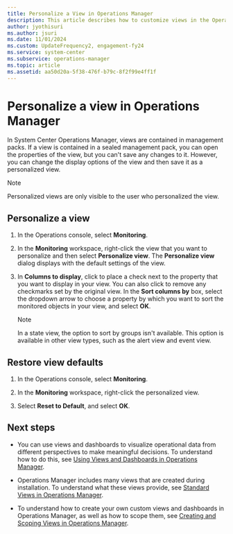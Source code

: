 ```yaml
---
title: Personalize a View in Operations Manager
description: This article describes how to customize views in the Operations Manager Operations console.
author: jyothisuri
ms.author: jsuri
ms.date: 11/01/2024
ms.custom: UpdateFrequency2, engagement-fy24
ms.service: system-center
ms.subservice: operations-manager
ms.topic: article
ms.assetid: aa50d20a-5f38-476f-b79c-8f2f99e4ff1f
---
```


# Personalize a view in Operations Manager



In System Center Operations Manager, views are contained in management packs. If a view is contained in a sealed management pack, you can open the properties of the view, but you can't save any changes to it. However, you can change the display options of the view and then save it as a personalized view.  

> [!NOTE]  
> Personalized views are only visible to the user who personalized the view.  

## Personalize a view  

1. In the Operations console, select **Monitoring**.  

2. In the **Monitoring** workspace, right-click the view that you want to personalize and then select **Personalize view**. The **Personalize view** dialog displays with the default settings of the view.  

3. In **Columns to display**, click to place a check next to the property that you want to display in your view. You can also click to remove any checkmarks set by the original view. In the **Sort columns by** box, select the dropdown arrow to choose a property by which you want to sort the monitored objects in your view, and select **OK**.  

    > [!NOTE]  
    > In a state view, the option to sort by groups isn't available. This option is available in other view types, such as the alert view and event view.  

## Restore view defaults  

1. In the Operations console, select **Monitoring**.  

2. In the **Monitoring** workspace, right-click the personalized view.  

3. Select **Reset to Default**, and select **OK**.  

## Next steps

- You can use views and dashboards to visualize operational data from different perspectives to make meaningful decisions. To understand how to do this, see [Using Views and Dashboards in Operations Manager](manage-console-using-views-dashboards.md).  

- Operations Manager includes many views that are created during installation. To understand what these views provide, see [Standard Views in Operations Manager](manage-console-standard-views.md).  

- To understand how to create your own custom views and dashboards in Operations Manager, as well as how to scope them, see [Creating and Scoping Views in Operations Manager](manage-console-scope-views.md).  
